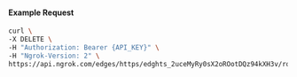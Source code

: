 <!-- Code generated for API Clients. DO NOT EDIT. -->

#### Example Request

```bash
curl \
-X DELETE \
-H "Authorization: Bearer {API_KEY}" \
-H "Ngrok-Version: 2" \
https://api.ngrok.com/edges/https/edghts_2uceMyRy0sX2oROotDQz94kXH3v/routes/edghtsrt_2uceMzxtXXEdVIfbI6ytTH0l1Zl/backend
```
